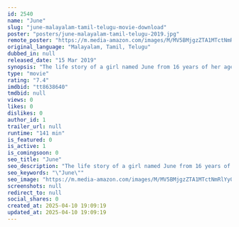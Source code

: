 ```yaml
---
id: 2540
name: "June"
slug: "june-malayalam-tamil-telugu-movie-download"
poster: "posters/june-malayalam-tamil-telugu-2019.jpg"
remote_poster: "https://m.media-amazon.com/images/M/MV5BMjgzZTA1MTctNmRlYy00NTFkLTk4MGUtNmIzZTE2ZjY4ODljXkEyXkFqcGc@._V1_SX300.jpg"
original_language: "Malayalam, Tamil, Telugu"
dubbed_in: null
released_date: "15 Mar 2019"
synopsis: "The life story of a girl named June from 16 years of her age until she turned 26, thereby giving an insight into those ten years of her life."
type: "movie"
rating: "7.4"
imdbid: "tt8638640"
tmdbid: null
views: 0
likes: 0
dislikes: 0
author_id: 1
trailer_url: null
runtime: "141 min"
is_featured: 0
is_active: 1
is_comingsoon: 0
seo_title: "June"
seo_description: "The life story of a girl named June from 16 years of her age until she turned 26, thereby giving an insight into those ten years of her life."
seo_keywords: "\"June\""
seo_image: "https://m.media-amazon.com/images/M/MV5BMjgzZTA1MTctNmRlYy00NTFkLTk4MGUtNmIzZTE2ZjY4ODljXkEyXkFqcGc@._V1_SX300.jpg"
screenshots: null
redirect_to: null
social_shares: 0
created_at: 2025-04-10 19:09:19
updated_at: 2025-04-10 19:09:19
---
```


